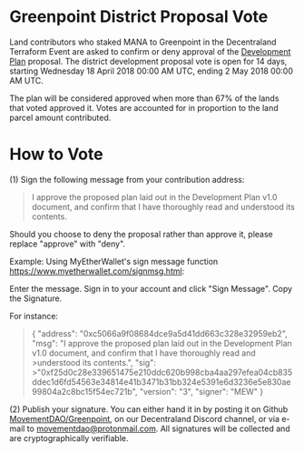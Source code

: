 # Greenpoint District Proposal Vote

Land contributors who staked MANA to Greenpoint in the Decentraland Terraform Event are asked to confirm or deny approval of the [Development Plan]( https://github.com/MovementDAO/Greenpoint/blob/master/Greenpoint-Dev-Plan-v1.0.pdf) proposal. The district development proposal vote is open for 14 days, starting Wednesday 18 April 2018 00:00 AM UTC, ending 2 May 2018 00:00 AM UTC.

The plan will be considered approved when more than 67% of the lands that voted approved it. Votes are accounted for in proportion to the land parcel amount contributed.

# How to Vote

(1) Sign the following message from your contribution address:

>I approve the proposed plan laid out in the Development Plan v1.0 document, and confirm that I have thoroughly read and understood its contents.

Should you choose to deny the proposal rather than approve it, please replace "approve" with "deny".

Example: Using MyEtherWallet's sign message function https://www.myetherwallet.com/signmsg.html:

Enter the message. Sign in to your account and click "Sign Message". Copy the Signature.

For instance:
>{
>  "address": "0xc5066a9f08684dce9a5d41dd663c328e32959eb2",
>  "msg": "I approve the proposed plan laid out in the Development Plan v1.0 document, and confirm that I have thoroughly read and >understood its contents.",
>  "sig": >"0xf25d0c28e339651475e210ddc620b998cba4aa297efea04cb835ddec1d6fd54563e34814e41b3471b31bb324e5391e6d3236e5e830ae99804a2c8bc15f54ec721b",
>  "version": "3",
>  "signer": "MEW"
>}

(2) Publish your signature. You can either hand it in by posting it on Github [MovementDAO/Greenpoint](https://github.com/MovementDAO/Greenpoint/issues/1), on our Decentraland Discord channel, or via e-mail to movementdao@protonmail.com. All signatures will be collected and are cryptographically verifiable.

